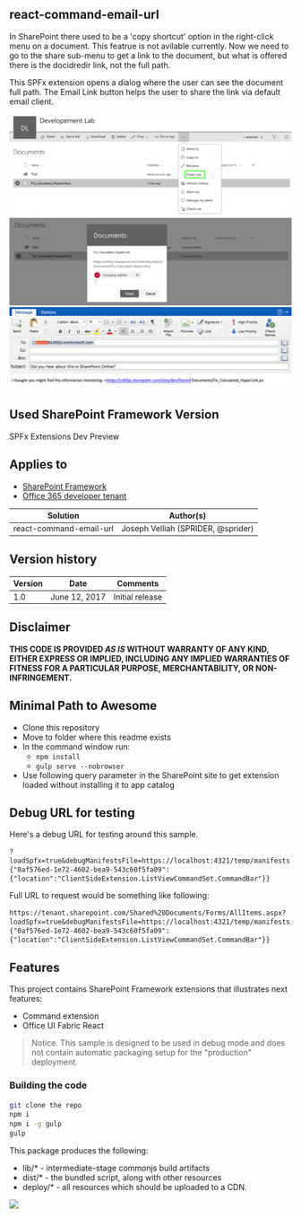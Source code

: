 ## react-command-email-url

In SharePoint there used to be a 'copy shortcut' option in the right-click menu on a document. This featrue is not avilable currently. Now we need to go to the share sub-menu to get a link to the document, but what is offered there is the docidredir link, not the full path.

This SPFx extension opens a dialog where the user can see the document full path. The Email Link button helps the user to share the link via default email client.

![react-command-email-url](./assets/Snip20170622_2.png)
![react-command-email-url](./assets/Snip20170622_3.png)
![react-command-email-url](./assets/Snip20170622_6.png)

## Used SharePoint Framework Version 
SPFx Extensions Dev Preview

## Applies to

* [SharePoint Framework](http://dev.office.com/sharepoint/docs/spfx/sharepoint-framework-overview)
* [Office 365 developer tenant](http://dev.office.com/sharepoint/docs/spfx/set-up-your-developer-tenant)

Solution|Author(s)
--------|---------
react-command-email-url|Joseph Velliah (SPRIDER, @sprider)

## Version history

Version|Date|Comments
-------|----|--------
1.0|June 12, 2017|Initial release

## Disclaimer
**THIS CODE IS PROVIDED *AS IS* WITHOUT WARRANTY OF ANY KIND, EITHER EXPRESS OR IMPLIED, INCLUDING ANY IMPLIED WARRANTIES OF FITNESS FOR A PARTICULAR PURPOSE, MERCHANTABILITY, OR NON-INFRINGEMENT.**

## Minimal Path to Awesome

- Clone this repository
- Move to folder where this readme exists
- In the command window run:
  - `npm install`
  - `gulp serve --nobrowser`
- Use following query parameter in the SharePoint site to get extension loaded without installing it to app catalog

## Debug URL for testing
Here's a debug URL for testing around this sample. 

```
?loadSpfx=true&debugManifestsFile=https://localhost:4321/temp/manifests.js&customActions={"0af576ed-1e72-4602-bea9-543c60f5fa09":{"location":"ClientSideExtension.ListViewCommandSet.CommandBar"}}
```
Full URL to request would be something like following:

```
https://tenant.sharepoint.com/Shared%20Documents/Forms/AllItems.aspx?loadSpfx=true&debugManifestsFile=https://localhost:4321/temp/manifests.js&customActions={"0af576ed-1e72-4602-bea9-543c60f5fa09":{"location":"ClientSideExtension.ListViewCommandSet.CommandBar"}}
```

## Features
This project contains SharePoint Framework extensions that illustrates next features:
* Command extension
* Office UI Fabric React

> Notice. This sample is designed to be used in debug mode and does not contain automatic packaging setup for the "production" deployment.

### Building the code

```bash
git clone the repo
npm i
npm i -g gulp
gulp
```

This package produces the following:

* lib/* - intermediate-stage commonjs build artifacts
* dist/* - the bundled script, along with other resources
* deploy/* - all resources which should be uploaded to a CDN.

![](https://telemetry.sharepointpnp.com/sp-dev-fx-extensions/samples/react-command-email-url)